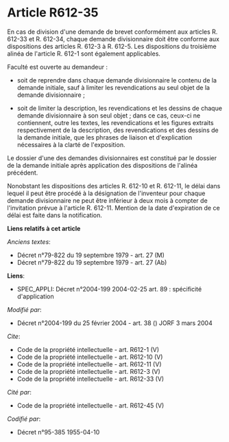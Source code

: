 # Article R612-35

En cas de division d'une demande de brevet conformément aux articles R. 612-33 et R. 612-34, chaque demande divisionnaire
doit être conforme aux dispositions des articles R. 612-3 à R. 612-5. Les dispositions du troisième alinéa de l'article R.
612-1 sont également applicables. 

Faculté est ouverte au demandeur :

- soit de reprendre dans chaque demande divisionnaire le contenu de la demande initiale, sauf à limiter les revendications au
seul objet de la demande divisionnaire ;

- soit de limiter la description, les revendications et les dessins de chaque demande divisionnaire à son seul objet ; dans
ce cas, ceux-ci ne contiennent, outre les textes, les revendications et les figures extraits respectivement de la
description, des revendications et des dessins de la demande initiale, que les phrases de liaison et d'explication
nécessaires à la clarté de l'exposition. 

Le dossier d'une des demandes divisionnaires est constitué par le dossier de la demande initiale après application des
dispositions de l'alinéa précédent. 

Nonobstant les dispositions des articles R. 612-10 et R. 612-11, le délai dans lequel il peut être procédé à la désignation
de l'inventeur pour chaque demande divisionnaire ne peut être inférieur à deux mois à compter de l'invitation prévue à
l'article R. 612-11. Mention de la date d'expiration de ce délai est faite dans la notification.

**Liens relatifs à cet article**

_Anciens textes_:

  - Décret n°79-822 du 19 septembre 1979 - art. 27 (M)
  - Décret n°79-822 du 19 septembre 1979 - art. 27 (Ab)

**Liens**:

  - SPEC_APPLI: Décret n°2004-199 2004-02-25 art. 89 : spécificité d'application

_Modifié par_:

  - Décret n°2004-199 du 25 février 2004 - art. 38 () JORF 3 mars 2004

_Cite_:

  - Code de la propriété intellectuelle - art. R612-1 (V)
  - Code de la propriété intellectuelle - art. R612-10 (V)
  - Code de la propriété intellectuelle - art. R612-11 (V)
  - Code de la propriété intellectuelle - art. R612-3 (V)
  - Code de la propriété intellectuelle - art. R612-33 (V)

_Cité par_:

  - Code de la propriété intellectuelle - art. R612-45 (V)

_Codifié par_:

  - Décret n°95-385 1955-04-10
